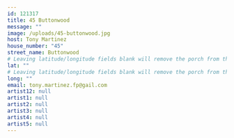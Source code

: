 ```yaml
---
id: 121317
title: 45 Buttonwood
message: ""
image: /uploads/45-buttonwood.jpg
host: Tony Martinez
house_number: "45"
street_name: Buttonwood
# Leaving latitude/longitude fields blank will remove the porch from the Porchfest map.
lat: ""
# Leaving latitude/longitude fields blank will remove the porch from the Porchfest map.
long: ""
email: tony.martinez.fp@gail.com
artist12: null
artist1: null
artist2: null
artist3: null
artist4: null
artist5: null
---
```

